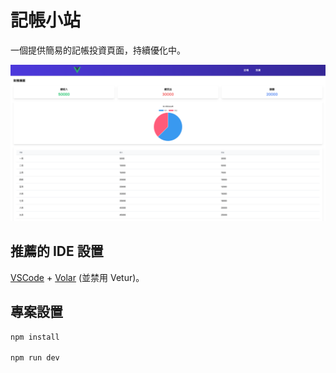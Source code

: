 # 記帳小站

一個提供簡易的記帳投資頁面，持續優化中。

![page](/img1.png)

## 推薦的 IDE 設置

[VSCode](https://code.visualstudio.com/) + [Volar](https://marketplace.visualstudio.com/items?itemName=Vue.volar) (並禁用 Vetur)。

## 專案設置

```sh
npm install

npm run dev